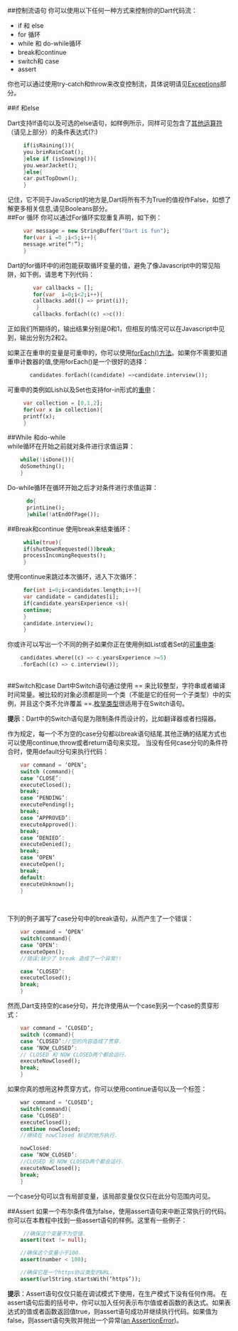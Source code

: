 ##控制流语句你可以使用以下任何一种方式来控制你的Dart代码流：   * if 和 else* for 循环* while 和 do-while循环* break和continue* switch和 case* assert   你也可以通过使用try-catch和throw来改变控制流，具体说明请见[Exceptions](https://www.dartlang.org/docs/dart-up-and-running/ch02.html#exceptions)部分。	##if 和else   Dart支持If语句以及可选的else语句，如样例所示，同样可见包含了[其他运算符](https://www.dartlang.org/docs/dart-up-and-running/ch02.html#other-operators)（请见上部分）的条件表达式(?:)  

~~~Dart      if(isRaining()){        you.brinRainCoat();         }else if (isSnowing()){        you.wearJacket();        }else{         car.putTopDown();        }   
~~~记住，它不同于JavaScript的地方是,Dart将所有不为True的值视作False，如想了解更多相关信息,请见Booleans部分。  ##For 循环你可以通过For循环实现重复声明，如下例： 
 ~~~~Dart   
     var message = new StringBuffer("Dart is fun");     for(var i =0 ;i<5;i++){     message.write(“!”);     }~~~~    Dart的for循环中的闭包能获取循环变量的值，避免了像Javascript中的常见陷阱，如下例，请思考下列代码：  
~~~~Dart        var callbacks = [];        for(var  i=0;i<2;i++){        callbacks.add(() => print(i));         }        callbacks.forEach((c) =>c()):~~~~正如我们所期待的，输出结果分别是0和1，但相反的情况可以在Javascript中见到，输出分别为2和2。  如果正在重申的变量是可重申的，你可以使用[forEach()方法](https://api.dartlang.org/apidocs/channels/stable/dartdoc-viewer/dart:core.Iterable#id_forEach)。如果你不需要知道重申计数器的值,使用forEach()是一个很好的选择：~~~~Dart        candidates.forEach((candidate) =>candidate.interview());  ~~~~可重申的类例如Lish以及Set也支持for-in形式的[重申](https://www.dartlang.org/docs/dart-up-and-running/ch03.html#iteration)： ~~~~Dart      var collection = [0,1,2];     for(var x in collection){     printf(x);     }~~~~ ##While 和do-while  while循环在开始之前就对条件进行求值运算： ~~~Dart     while(!isDone()){    doSomething();    }
~~~    Do-while循环在循环开始之后才对条件进行求值运算：~~~Dart        do{      printLine();      }while(!atEndOfPage());~~~   ##Break和continue使用break来结束循环： ~~~Dart      while(true){     if(shutDownRequested())break;     processIncomingRequests();     }
~~~使用continue来跳过本次循环，进入下次循环：  ~~~Dart     for(int i=0;i<candidates.length;i++){     var candidate = candidates[i];     if(candidate.yearsExperience <s){     continue;     }     candidate.interview();     }~~~    你或许可以写出一个不同的例子如果你正在使用例如List或者Set的[可重申类](https://api.dartlang.org/apidocs/channels/stable/dartdoc-viewer/dart:core.Iterable):  ~~~Dart    candidates.where((c) => c.yearsExperience >=5)    .forEach((c) => c.interview()); ~~~      ##Switch和caseDart中Switch语句通过使用 == 来比较整型，字符串或者编译时间常量。被比较的对象必须都是同一个类（不能是它的任何一个子类型）中的实例，并且这个类不允许覆盖 ==.[枚举类型](https://www.dartlang.org/docs/dart-up-and-running/ch02.html#enums)很适用于在Switch语句。  **提示**：Dart中的Switch语句是为限制条件而设计的，比如翻译器或者扫描器。作为规定，每一个不为空的case分句都以break语句结尾.其他正确的结尾方式也可以使用continue,throw或者return语句来实现。当没有任何case分句的条件符合时，使用default分句来执行代码：~~~Dart    var command = ‘OPEN’;    switch (command){    case ‘CLOSE’:    executeClosed();    break;    case ‘PENDING’:    executePending();    break;    case ‘APPROVED’:    executeApproved():    break;    case ‘DENIED’:    executeDenied();    break;    case ‘OPEN’    executeOpen();    break;    default:    executeUnknown();    }
   
   
~~~   
    
 下列的例子漏写了case分句中的break语句，从而产生了一个错误：~~~Dart    var command = ‘OPEN’    switch(command){    case ‘OPEN’:    executeOpen();    //错误;缺少了 break 造成了一个异常!!    case ‘CLOSED’:    executeClosed();    break;    }~~~  然而,Dart支持空的case分句，并允许使用从一个case到另一个case的贯穿形式：
~~~Dart    var command = ‘CLOSED’;    switch (command){    case ‘CLOSED’://空的内容造成了贯穿.    case ‘NOW_CLOSED’:    // CLOSED 和 NOW_CLOSED两个都会运行.    executeNowClosed();    break;    }~~~   如果你真的想用这种贯穿方式，你可以使用continue语句以及一个标签：~~~Dart    war command = ‘CLOSED’;    switch(command){    case ‘CLOSED’:    executeClosed();    continue nowClosed;    //继续在 nowClosed 标记的地方执行.    nowClosed:    case ‘NOW_CLOSED’:    //CLOSED 和 NOW_CLOSED两个都会运行.    executeNowClosed();    break;    }~~~ 一个case分句可以含有局部变量，该局部变量仅仅只在此分句范围内可见。##Assert如果一个布尔条件值为false，使用assert语句来中断正常执行的代码。你可以在本教程中找到一些assert语句的样例。这里有一些例子： ~~~Dart     //确保这个变量不为空值.    assert(text != null);    //确保这个变量小于100.    assert(number < 100);    //确保它是一个https协议类型的URL.    assert(urlString.startsWith(‘https’));~~~   **提示**：Assert语句仅仅只能在调试模式下使用，在生产模式下没有任何作用。在assert语句后面的括号中，你可以加入任何表示布尔值或者函数的表达式。如果表达式的值或者函数返回值true，则assert语句成功并继续执行代码。如果值为false，则assert语句失败并抛出一个异常([an AssertionError](https://api.dartlang.org/apidocs/channels/stable/dartdoc-viewer/dart:core.AssertionError))。